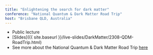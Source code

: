 ```yaml
---
title: "Enlightening the search for dark matter"
conference: "National Quantum & Dark Matter Road Trip"
host: "Brisbane QLD, Australia"
---
```

* Public lecture
* [Slides]({{ site.baseurl }}/live-slides/DarkMatter/2308-QDM-RoadTrip.html)
* See more about the National Quantum & Dark Matter Road Trip [here](https://www.qdmroadtrip.org/)
